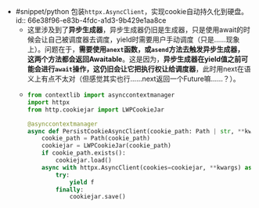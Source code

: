 - #snippet/python 包装`httpx.AsyncClient`，实现cookie自动持久化到硬盘。
  id:: 66e38f96-e83b-4fdc-a1d3-9b429e1aa8ce
	- 这里涉及到了**异步生成器**，异步生成器仍旧是生成器，只是使用await的时候会让自己被调度器去调度，yield时需要用户手动调度（只是……现象上）。问题在于，**需要使用`anext`函数，或`asend`方法去触发异步生成器，这两个方法都会返回Awaitable**。这是因为，**异步生成器在yield值之前可能会进行`await`操作，这仍旧会让它把执行权让给调度器**，此时用next在语义上有点不太对（但感觉其实也行……next返回一个Future嘛……？）。
	- ```python
	  from contextlib import asynccontextmanager
	  import httpx
	  from http.cookiejar import LWPCookieJar
	  
	  @asynccontextmanager
	  async def PersistCookieAsyncClient(cookie_path: Path | str, **kwargs):
	      cookie_path = Path(cookie_path)
	      cookiejar = LWPCookieJar(cookie_path)
	      if cookie_path.exists():
	          cookiejar.load()
	      async with httpx.AsyncClient(cookies=cookiejar, **kwargs) as f:
	          try:
	              yield f
	          finally:
	              cookiejar.save()
	  ```